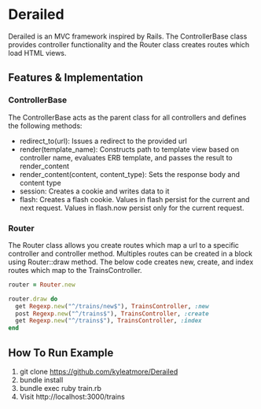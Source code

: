 # Derailed

Derailed is an MVC framework inspired by Rails. The ControllerBase class provides controller functionality and the Router class creates routes which load HTML views.

## Features & Implementation

### ControllerBase

The ControllerBase acts as the parent class for all controllers and defines the following methods:

- redirect_to(url): Issues a redirect to the provided url
- render(template_name): Constructs path to template view based on controller name, evaluates ERB template, and passes the result to render_content
- render_content(content, content_type): Sets the response body and content type
- session: Creates a cookie and writes data to it
- flash: Creates a flash cookie. Values in flash persist for the current and next request. Values in flash.now persist only for the current request.

### Router

The Router class allows you create routes which map a url to a specific controller and controller method. Multiples routes can be created in a block using Router::draw method. The below code creates new, create, and index routes which map to the TrainsController.

```ruby
router = Router.new

router.draw do
  get Regexp.new("^/trains/new$"), TrainsController, :new
  post Regexp.new("^/trains$"), TrainsController, :create
  get Regexp.new("^/trains$"), TrainsController, :index
end
```

## How To Run Example

1. git clone https://github.com/kyleatmore/Derailed
2. bundle install
3. bundle exec ruby train.rb
4. Visit http://localhost:3000/trains
